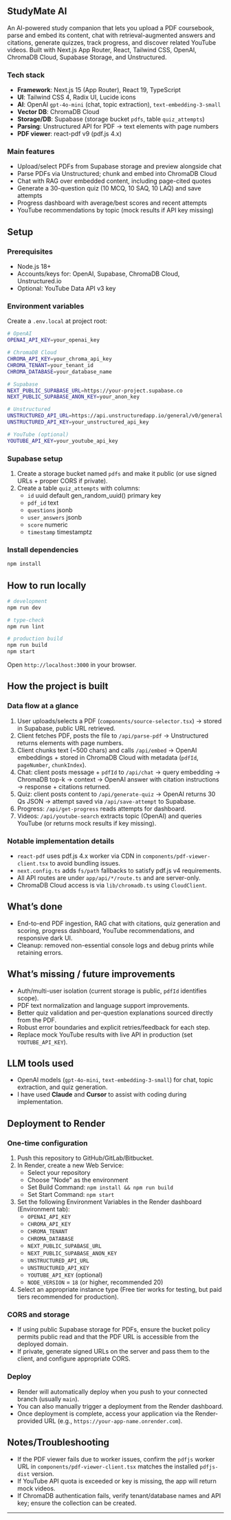 ## StudyMate AI

An AI-powered study companion that lets you upload a PDF coursebook, parse and embed its content, chat with retrieval-augmented answers and citations, generate quizzes, track progress, and discover related YouTube videos. Built with Next.js App Router, React, Tailwind CSS, OpenAI, ChromaDB Cloud, Supabase Storage, and Unstructured.

### Tech stack
- **Framework**: Next.js 15 (App Router), React 19, TypeScript
- **UI**: Tailwind CSS 4, Radix UI, Lucide icons
- **AI**: OpenAI `gpt-4o-mini` (chat, topic extraction), `text-embedding-3-small`
- **Vector DB**: ChromaDB Cloud
- **Storage/DB**: Supabase (storage bucket `pdfs`, table `quiz_attempts`)
- **Parsing**: Unstructured API for PDF -> text elements with page numbers
- **PDF viewer**: react-pdf v9 (pdf.js 4.x)

### Main features
- Upload/select PDFs from Supabase storage and preview alongside chat
- Parse PDFs via Unstructured; chunk and embed into ChromaDB Cloud
- Chat with RAG over embedded content, including page-cited quotes
- Generate a 30-question quiz (10 MCQ, 10 SAQ, 10 LAQ) and save attempts
- Progress dashboard with average/best scores and recent attempts
- YouTube recommendations by topic (mock results if API key missing)

## Setup

### Prerequisites
- Node.js 18+
- Accounts/keys for: OpenAI, Supabase, ChromaDB Cloud, Unstructured.io
- Optional: YouTube Data API v3 key

### Environment variables
Create a `.env.local` at project root:

```bash
# OpenAI
OPENAI_API_KEY=your_openai_key

# ChromaDB Cloud
CHROMA_API_KEY=your_chroma_api_key
CHROMA_TENANT=your_tenant_id
CHROMA_DATABASE=your_database_name

# Supabase
NEXT_PUBLIC_SUPABASE_URL=https://your-project.supabase.co
NEXT_PUBLIC_SUPABASE_ANON_KEY=your_anon_key

# Unstructured
UNSTRUCTURED_API_URL=https://api.unstructuredapp.io/general/v0/general
UNSTRUCTURED_API_KEY=your_unstructured_api_key

# YouTube (optional)
YOUTUBE_API_KEY=your_youtube_api_key
```

### Supabase setup
1. Create a storage bucket named `pdfs` and make it public (or use signed URLs + proper CORS if private).
2. Create a table `quiz_attempts` with columns:
   - `id` uuid default gen_random_uuid() primary key
   - `pdf_id` text
   - `questions` jsonb
   - `user_answers` jsonb
   - `score` numeric
   - `timestamp` timestamptz

### Install dependencies
```bash
npm install
```

## How to run locally

```bash
# development
npm run dev

# type-check
npm run lint

# production build
npm run build
npm start
```

Open `http://localhost:3000` in your browser.

## How the project is built

### Data flow at a glance
1. User uploads/selects a PDF (`components/source-selector.tsx`) → stored in Supabase, public URL retrieved.
2. Client fetches PDF, posts the file to `/api/parse-pdf` → Unstructured returns elements with page numbers.
3. Client chunks text (~500 chars) and calls `/api/embed` → OpenAI embeddings + stored in ChromaDB Cloud with metadata (`pdfId`, `pageNumber`, `chunkIndex`).
4. Chat: client posts message + `pdfId` to `/api/chat` → query embedding → ChromaDB top-k → context → OpenAI answer with citation instructions → response + citations returned.
5. Quiz: client posts content to `/api/generate-quiz` → OpenAI returns 30 Qs JSON → attempt saved via `/api/save-attempt` to Supabase.
6. Progress: `/api/get-progress` reads attempts for dashboard.
7. Videos: `/api/youtube-search` extracts topic (OpenAI) and queries YouTube (or returns mock results if key missing).

### Notable implementation details
- `react-pdf` uses pdf.js 4.x worker via CDN in `components/pdf-viewer-client.tsx` to avoid bundling issues.
- `next.config.ts` adds `fs/path` fallbacks to satisfy pdf.js v4 requirements.
- All API routes are under `app/api/*/route.ts` and are server-only.
- ChromaDB Cloud access is via `lib/chromadb.ts` using `CloudClient`.

## What’s done
- End-to-end PDF ingestion, RAG chat with citations, quiz generation and scoring, progress dashboard, YouTube recommendations, and responsive dark UI.
- Cleanup: removed non-essential console logs and debug prints while retaining errors.

## What’s missing / future improvements
- Auth/multi-user isolation (current storage is public, `pdfId` identifies scope).
- PDF text normalization and language support improvements.
- Better quiz validation and per-question explanations sourced directly from the PDF.
- Robust error boundaries and explicit retries/feedback for each step.
- Replace mock YouTube results with live API in production (set `YOUTUBE_API_KEY`).

## LLM tools used
- OpenAI models (`gpt-4o-mini`, `text-embedding-3-small`) for chat, topic extraction, and quiz generation.
- I have used **Claude** and **Cursor** to assist with coding during implementation.

## Deployment to Render

### One-time configuration
1. Push this repository to GitHub/GitLab/Bitbucket.
2. In Render, create a new Web Service:
   - Select your repository
   - Choose "Node" as the environment
   - Set Build Command: `npm install && npm run build`
   - Set Start Command: `npm start`
3. Set the following Environment Variables in the Render dashboard (Environment tab):
   - `OPENAI_API_KEY`
   - `CHROMA_API_KEY`
   - `CHROMA_TENANT`
   - `CHROMA_DATABASE`
   - `NEXT_PUBLIC_SUPABASE_URL`
   - `NEXT_PUBLIC_SUPABASE_ANON_KEY`
   - `UNSTRUCTURED_API_URL`
   - `UNSTRUCTURED_API_KEY`
   - `YOUTUBE_API_KEY` (optional)
   - `NODE_VERSION` = `18` (or higher, recommended 20)
4. Select an appropriate instance type (Free tier works for testing, but paid tiers recommended for production).

### CORS and storage
- If using public Supabase storage for PDFs, ensure the bucket policy permits public read and that the PDF URL is accessible from the deployed domain.
- If private, generate signed URLs on the server and pass them to the client, and configure appropriate CORS.

### Deploy
- Render will automatically deploy when you push to your connected branch (usually `main`). 
- You can also manually trigger a deployment from the Render dashboard.
- Once deployment is complete, access your application via the Render-provided URL (e.g., `https://your-app-name.onrender.com`).

## Notes/Troubleshooting
- If the PDF viewer fails due to worker issues, confirm the `pdfjs` worker URL in `components/pdf-viewer-client.tsx` matches the installed `pdfjs-dist` version.
- If YouTube API quota is exceeded or key is missing, the app will return mock videos.
- If ChromaDB authentication fails, verify tenant/database names and API key; ensure the collection can be created.

---
